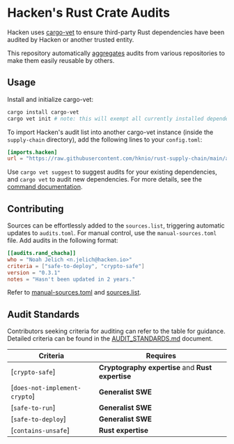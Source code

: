 # Hacken's Rust Crate Audits

Hacken uses [cargo-vet](https://mozilla.github.io/cargo-vet/) to ensure
third-party Rust dependencies have been audited by Hacken or another trusted
entity.

This repository automatically
[aggregates](https://mozilla.github.io/cargo-vet/multiple-repositories.html)
audits from various repositories to make them easily reusable by
others.

## Usage

Install and initialize cargo-vet:

```bash
cargo install cargo-vet
cargo vet init # note: this will exempt all currently installed dependencies=
```

To import Hacken's audit list into another cargo-vet instance (inside the `supply-chain` directory), add the following
lines to your `config.toml`:

```toml
[imports.hacken]
url = "https://raw.githubusercontent.com/hknio/rust-supply-chain/main/audits.toml"
```

Use `cargo vet suggest` to suggest audits for your existing dependencies, and `cargo vet` to audit new dependencies. For more details, see the [command documentation](https://mozilla.github.io/cargo-vet/performing-audits.html).

## Contributing

Sources can be effortlessly added to the `sources.list`, triggering automatic updates to `audits.toml`. For manual control, use the `manual-sources.toml` file. Add audits in the following format:

```toml
[[audits.rand_chacha]]
who = "Noah Jelich <n.jelich@hacken.io>"
criteria = ["safe-to-deploy", "crypto-safe"]
version = "0.3.1"
notes = "Hasn't been updated in 2 years."
```

Refer to [manual-sources.toml](manual-sources.toml) and [sources.list](sources.list).

## Audit Standards

Contributors seeking criteria for auditing can refer to the table for guidance. Detailed criteria can be found in the [AUDIT_STANDARDS.md](AUDIT_STANDARDS.md) document.

| **Criteria**                          | **Requires**                                      |
|---------------------------------------|---------------------------------------------------|
| [`crypto-safe`]                       | **Cryptography expertise** and **Rust expertise** |
| [`does-not-implement-crypto`]         | **Generalist SWE**                                |
| [`safe-to-run`]                       | **Generalist SWE**                                |
| [`safe-to-deploy`]                    | **Generalist SWE**                                |
| [`contains-unsafe`]                   | **Rust expertise**                                |

